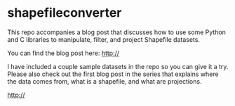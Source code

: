shapefileconverter
==================

This repo accompanies a blog post that discusses how to use some Python and C libraries to manipulate, filter, and project Shapefile datasets.

You can find the blog post here:  [http:// ]( )

I have included a couple sample datasets in the repo so you can give it a try. 
Please also check out the first blog post in the series that explains where the data comes from, what is a shapefile, and what are projections.

[http://]()